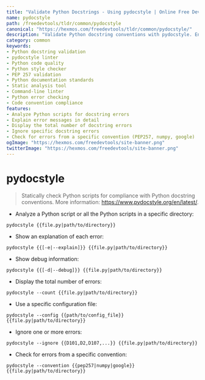 ```yaml
---
title: "Validate Python Docstrings - Using pydocstyle | Online Free DevTools by Hexmos"
name: pydocstyle
path: /freedevtools/tldr/common/pydocstyle
canonical: "https://hexmos.com/freedevtools/tldr/common/pydocstyle/"
description: "Validate Python docstring conventions with pydocstyle. Ensure code documentation quality and consistency with this static analysis tool. Free online tool, no registration required."
category: common
keywords:
- Python docstring validation
- pydocstyle linter
- Python code quality
- Python style checker
- PEP 257 validation
- Python documentation standards
- Static analysis tool
- Command-line linter
- Python error checking
- Code convention compliance
features:
- Analyze Python scripts for docstring errors
- Explain error messages in detail
- Display the total number of docstring errors
- Ignore specific docstring errors
- Check for errors from a specific convention (PEP257, numpy, google)
ogImage: "https://hexmos.com/freedevtools/site-banner.png"
twitterImage: "https://hexmos.com/freedevtools/site-banner.png"
---
```


# pydocstyle

> Statically check Python scripts for compliance with Python docstring conventions.
> More information: <https://www.pydocstyle.org/en/latest/>.

- Analyze a Python script or all the Python scripts in a specific directory:

`pydocstyle {{file.py|path/to/directory}}`

- Show an explanation of each error:

`pydocstyle {{[-e|--explain]}} {{file.py|path/to/directory}}`

- Show debug information:

`pydocstyle {{[-d|--debug]}} {{file.py|path/to/directory}}`

- Display the total number of errors:

`pydocstyle --count {{file.py|path/to/directory}}`

- Use a specific configuration file:

`pydocstyle --config {{path/to/config_file}} {{file.py|path/to/directory}}`

- Ignore one or more errors:

`pydocstyle --ignore {{D101,D2,D107,...}} {{file.py|path/to/directory}}`

- Check for errors from a specific convention:

`pydocstyle --convention {{pep257|numpy|google}} {{file.py|path/to/directory}}`
